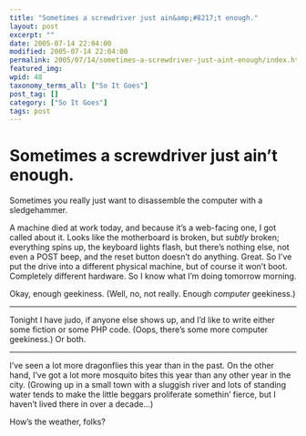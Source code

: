 ```yaml
---
title: "Sometimes a screwdriver just ain&amp;#8217;t enough."
layout: post
excerpt: ""
date: 2005-07-14 22:04:00
modified: 2005-07-14 22:04:00
permalink: 2005/07/14/sometimes-a-screwdriver-just-aint-enough/index.html
featured_img: 
wpid: 48
taxonomy_terms_all: ["So It Goes"]
post_tag: []
category: ["So It Goes"]
tags: post
---
```


# Sometimes a screwdriver just ain&#8217;t enough.

Sometimes you really just want to disassemble the computer with a sledgehammer.

A machine died at work today, and because it’s a web-facing one, I got called about it. Looks like the motherboard is broken, but *subtly* broken; everything spins up, the keyboard lights flash, but there’s nothing else, not even a POST beep, and the reset button doesn’t do anything. Great. So I’ve put the drive into a different physical machine, but of course it won’t boot. Completely different hardware. So I know what I’m doing tomorrow morning.

Okay, enough geekiness. (Well, no, not really. Enough *computer* geekiness.)

- - - - - -

Tonight I have judo, if anyone else shows up, and I’d like to write either some fiction or some PHP code. (Oops, there’s some more computer geekiness.) Or both.

- - - - - -

I’ve seen a lot more dragonflies this year than in the past. On the other hand, I’ve got a lot more mosquito bites this year than any other year in the city. (Growing up in a small town with a sluggish river and lots of standing water tends to make the little beggars proliferate somethin’ fierce, but I haven’t lived there in over a decade…)

How’s the weather, folks?